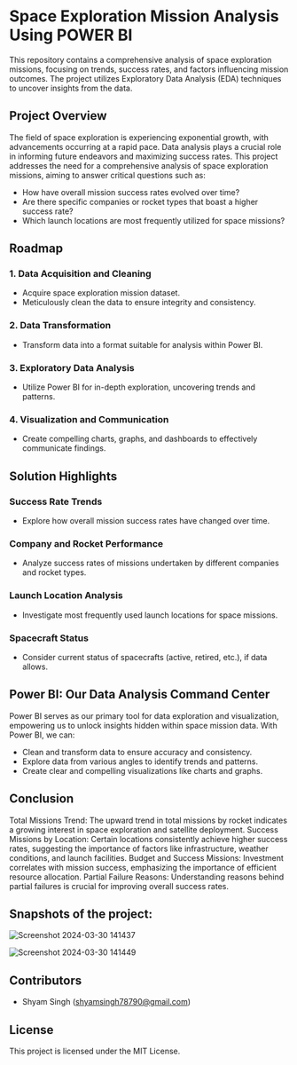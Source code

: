 # Space Exploration Mission Analysis Using POWER BI
This repository contains a comprehensive analysis of space exploration missions, focusing on trends, success rates, and factors influencing mission outcomes. The project utilizes Exploratory Data Analysis (EDA) techniques to uncover insights from the data.

## Project Overview
The field of space exploration is experiencing exponential growth, with advancements occurring at a rapid pace. Data analysis plays a crucial role in informing future endeavors and maximizing success rates. This project addresses the need for a comprehensive analysis of space exploration missions, aiming to answer critical questions such as:

- How have overall mission success rates evolved over time?
- Are there specific companies or rocket types that boast a higher success rate?
- Which launch locations are most frequently utilized for space missions?
  
## Roadmap
### 1. Data Acquisition and Cleaning
- Acquire space exploration mission dataset.
- Meticulously clean the data to ensure integrity and consistency.
### 2. Data Transformation
- Transform data into a format suitable for analysis within Power BI.
### 3. Exploratory Data Analysis
- Utilize Power BI for in-depth exploration, uncovering trends and patterns.
### 4. Visualization and Communication
- Create compelling charts, graphs, and dashboards to effectively communicate findings.
## Solution Highlights
### Success Rate Trends
- Explore how overall mission success rates have changed over time.
### Company and Rocket Performance
- Analyze success rates of missions undertaken by different companies and rocket types.
### Launch Location Analysis
- Investigate most frequently used launch locations for space missions.
### Spacecraft Status
- Consider current status of spacecrafts (active, retired, etc.), if data allows.
  
## Power BI: Our Data Analysis Command Center
Power BI serves as our primary tool for data exploration and visualization, empowering us to unlock insights hidden within space mission data. With Power BI, we can:

- Clean and transform data to ensure accuracy and consistency.
- Explore data from various angles to identify trends and patterns.
- Create clear and compelling visualizations like charts and graphs.
  
## Conclusion
Total Missions Trend: The upward trend in total missions by rocket indicates a growing interest in space exploration and satellite deployment.
Success Missions by Location: Certain locations consistently achieve higher success rates, suggesting the importance of factors like infrastructure, weather conditions, and launch facilities.
Budget and Success Missions: Investment correlates with mission success, emphasizing the importance of efficient resource allocation.
Partial Failure Reasons: Understanding reasons behind partial failures is crucial for improving overall success rates.

## Snapshots of the project: 
![Screenshot 2024-03-30 141437](https://github.com/Shyam165/Exploratory-Data-Analysis-on-Space-Exploration-Missions/assets/111563134/f056cad5-1934-4984-832c-09d4d5219223)

![Screenshot 2024-03-30 141449](https://github.com/Shyam165/Exploratory-Data-Analysis-on-Space-Exploration-Missions/assets/111563134/874f955d-5259-488d-9ee7-02841ab3e571)


## Contributors

- Shyam Singh (shyamsingh78790@gmail.com)
  
## License
This project is licensed under the MIT License.
